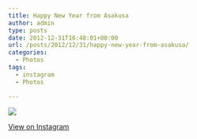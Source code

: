 ```yaml
---
title: Happy New Year from Asakusa
author: admin
type: posts
date: 2012-12-31T16:48:01+00:00
url: /posts/2012/12/31/happy-new-year-from-asakusa/
categories:
  - Photos
tags:
  - instagram
  - Photos

---
```

![][1]

<p class="view-instagram">
  <a href="http://instagr.am/p/T6HvFYKlqV/">View on Instagram</a>
</p>

 [1]: https://lobban.org/wordpress//HLIC/8189669e2740466d673325f95a5ea2db.jpg